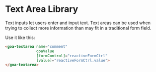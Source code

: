 # Text Area Library
Text inputs let users enter and input text. Text areas can be used when trying to collect more information than may fit in a traditional form field.

Use it like this:
```html
<goa-textarea name="comment"
              goaValue
              [formControl]="reactiveFormCtrl"
              [value]="reactiveFormCtrl.value">
</goa-textarea>
```
